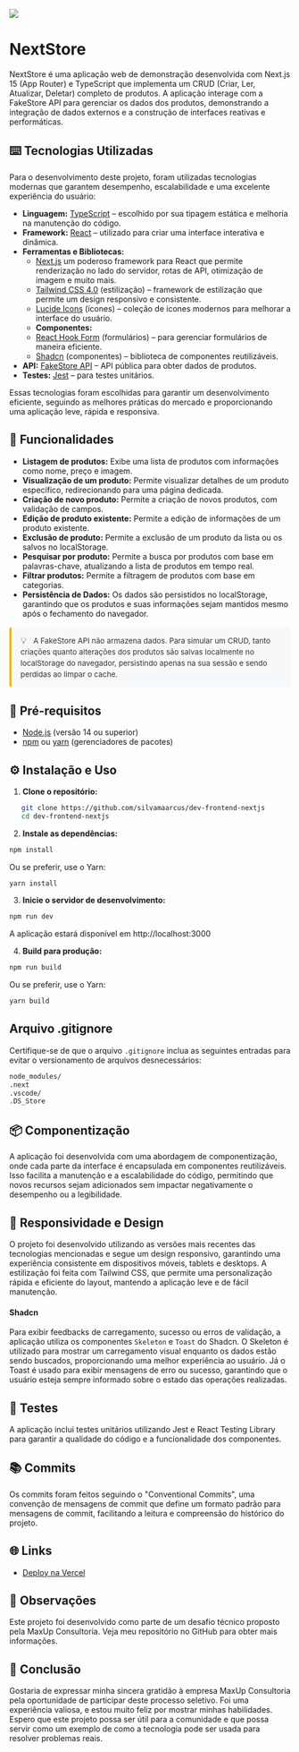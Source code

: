 ![](https://github.com/user-attachments/assets/5b89ede3-dfdf-4579-aa91-09a7b2e17b10)

# NextStore

NextStore é uma aplicação web de demonstração desenvolvida com Next.js 15 (App Router) e TypeScript que implementa um CRUD (Criar, Ler, Atualizar, Deletar) completo de produtos. A aplicação interage com a FakeStore API para gerenciar os dados dos produtos, demonstrando a integração de dados externos e a construção de interfaces reativas e performáticas.

## ⌨️ Tecnologias Utilizadas

Para o desenvolvimento deste projeto, foram utilizadas tecnologias modernas que garantem desempenho, escalabilidade e uma excelente experiência do usuário:

- **Linguagem:** [TypeScript](https://www.typescriptlang.org/) – escolhido por sua tipagem estática e melhoria na manutenção do código.
- **Framework:** [React](https://react.dev/) – utilizado para criar uma interface interativa e dinâmica.
- **Ferramentas e Bibliotecas:**
  - [Next.js](https://react.dev/) um poderoso framework para React que permite renderização no lado do servidor, rotas de API, otimização de imagem e muito mais.
  - [Tailwind CSS 4.0](https://tailwindcss.com/) (estilização) – framework de estilização que permite um design responsivo e consistente.
  - [Lucide Icons](https://lucide.dev/) (ícones) – coleção de ícones modernos para melhorar a interface do usuário.
  - **Componentes:**
  - [React Hook Form](https://react-hook-form.com/) (formulários) – para gerenciar formulários de maneira eficiente.
  - [Shadcn](https://ui.shadcn.com/) (componentes) – biblioteca de componentes reutilizáveis.
- **API:** [FakeStore API](https://fakestoreapi.com/) – API pública para obter dados de produtos.
- **Testes:** [Jest](https://jestjs.io/) – para testes unitários.

Essas tecnologias foram escolhidas para garantir um desenvolvimento eficiente, seguindo as melhores práticas do mercado e proporcionando uma aplicação leve, rápida e responsiva.

## 💎 Funcionalidades

- **Listagem de produtos:** Exibe uma lista de produtos com informações como nome, preço e imagem.
- **Visualização de um produto:** Permite visualizar detalhes de um produto específico, redirecionando para uma página dedicada.
- **Criação de novo produto:** Permite a criação de novos produtos, com validação de campos.
- **Edição de produto existente:** Permite a edição de informações de um produto existente.
- **Exclusão de produto:** Permite a exclusão de um produto da lista ou os salvos no localStorage.
- **Pesquisar por produto:** Permite a busca por produtos com base em palavras-chave, atualizando a lista de produtos em tempo real.
- **Filtrar produtos:** Permite a filtragem de produtos com base em categorias.
- **Persistência de Dados:** Os dados são persistidos no localStorage, garantindo que os produtos e suas informações sejam mantidos mesmo após o fechamento do navegador.

<blockquote style="background-color: #f6f8fa; border-left: 4px solid #f0b80d; padding: 12px 16px; margin: 16px 0; border-radius: 4px; color: #333; font-size: 0.95em; line-height: 1.5;">
  <span style="display: inline-block; margin-right: 8px; font-size: 1.2em;">💡</span>
  A FakeStore API não armazena dados. Para simular um CRUD, tanto criações quanto alterações dos produtos são salvas localmente no localStorage do navegador, persistindo apenas na sua sessão e sendo perdidas ao limpar o cache.
</blockquote>

## 📝 Pré-requisitos

- [Node.js](https://nodejs.org/) (versão 14 ou superior)
- [npm](https://www.npmjs.com/) ou [yarn](https://yarnpkg.com/) (gerenciadores de pacotes)

## ⚙️ Instalação e Uso

1. **Clone o repositório:**

```bash
   git clone https://github.com/silvamaarcus/dev-frontend-nextjs
   cd dev-frontend-nextjs
```

2. **Instale as dependências:**

```bash
npm install
```

Ou se preferir, use o Yarn:

```bash
yarn install
```

3. **Inicie o servidor de desenvolvimento:**

```bash
npm run dev
```

A aplicação estará disponível em http://localhost:3000

4. **Build para produção:**

```bash
npm run build
```

Ou se preferir, use o Yarn:

```bash
yarn build
```

## Arquivo .gitignore

Certifique-se de que o arquivo `.gitignore` inclua as seguintes entradas para evitar o versionamento de arquivos desnecessários:

```bash
node_modules/
.next
.vscode/
.DS_Store
```

## 📦 Componentização

A aplicação foi desenvolvida com uma abordagem de componentização, onde cada parte da interface é encapsulada em componentes reutilizáveis. Isso facilita a manutenção e a escalabilidade do código, permitindo que novos recursos sejam adicionados sem impactar negativamente o desempenho ou a legibilidade.

## 📱 Responsividade e Design

O projeto foi desenvolvido utilizando as versões mais recentes das tecnologias mencionadas e segue um design responsivo, garantindo uma experiência consistente em dispositivos móveis, tablets e desktops. A estilização foi feita com Tailwind CSS, que permite uma personalização rápida e eficiente do layout, mantendo a aplicação leve e de fácil manutenção.

#### Shadcn

Para exibir feedbacks de carregamento, sucesso ou erros de validação, a aplicação utiliza os componentes `Skeleton` e `Toast` do Shadcn. O Skeleton é utilizado para mostrar um carregamento visual enquanto os dados estão sendo buscados, proporcionando uma melhor experiência ao usuário. Já o Toast é usado para exibir mensagens de erro ou sucesso, garantindo que o usuário esteja sempre informado sobre o estado das operações realizadas.


## 🧪 Testes

A aplicação inclui testes unitários utilizando Jest e React Testing Library para garantir a qualidade do código e a funcionalidade dos componentes.

## 📚 Commits

Os commits foram feitos seguindo o "Conventional Commits", uma convenção de mensagens de commit que define um formato padrão para mensagens de commit, facilitando a leitura e compreensão do histórico do projeto.

## 🌐 Links

- [Deploy na Vercel](https://dev-frontend-nextjs-mu.vercel.app/)

## 📍 Observações

Este projeto foi desenvolvido como parte de um desafio técnico proposto pela MaxUp Consultoria. Veja meu repositório no GitHub para obter mais informações.

## 🎉 Conclusão

Gostaria de expressar minha sincera gratidão à empresa MaxUp Consultoria pela oportunidade de participar deste processo seletivo. Foi uma experiência valiosa, e estou muito feliz por mostrar minhas habilidades. Espero que este projeto possa ser útil para a comunidade e que possa servir como um exemplo de como a tecnologia pode ser usada para resolver problemas reais.
